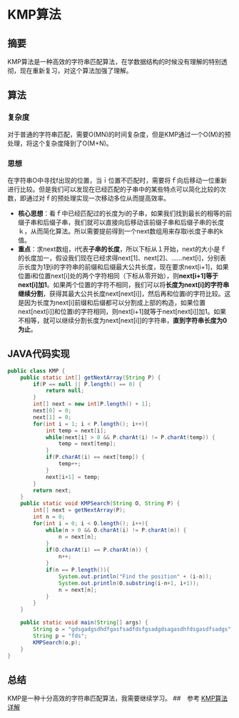 # KMP算法
## 摘要
KMP算法是一种高效的字符串匹配算法，在学数据结构的时候没有理解的特别透彻，现在重新复习，对这个算法加强了理解。
## 算法
### 复杂度
对于普通的字符串匹配，需要O(MN)的时间复杂度，但是KMP通过一个O(M)的预处理，将这个复杂度降到了O(M+N)。

### 思想
在字符串O中寻找f出现的位置，当ｉ位置不匹配时，需要将ｆ向后移动一位重新进行比较。但是我们可以发现在已经匹配的子串中的某些特点可以简化比较的次数，即通过对ｆ的预处理实现一次移动多位从而提高效率。
- **核心思想**：看ｆ中已经匹配过的长度为i的子串，如果我们找到最长的相等的前缀子串和后缀子串，我们就可以直接向后移动该前缀子串和后缀子串的长度ｋ，从而简化算法。所以需要提前得到一个next数组用来存取i长度子串的k值。
- **重点**：求next数组，i代表**子串的长度**，所以下标从１开始，next的大小是ｆ的长度加一，假设我们现在已经求得next[1]、next[2]、……next[i]，分别表示长度为1到i的字符串的前缀和后缀最大公共长度，现在要求next[i+1]，如果位置i和位置next[i]处的两个字符相同（下标从零开始），则**next[i+1]等于next[i]加1**。如果两个位置的字符不相同，我们可以将**长度为next[i]的字符串继续分割**，获得其最大公共长度next[next[i]]，然后再和位置i的字符比较。这是因为长度为next[i]前缀和后缀都可以分割成上部的构造，如果位置next[next[i]]和位置i的字符相同，则next[i+1]就等于next[next[i]]加1。如果不相等，就可以继续分割长度为next[next[i]]的字符串，**直到字符串长度为0为止**。

## JAVA代码实现
```java
public class KMP {
    public static int[] getNextArray(String P) {
        if(P == null || P.length() == 0) {
            return null;
        }
        int[] next = new int[P.length() + 1];
        next[0] = 0;
        next[1] = 0;
        for(int i = 1; i < P.length(); i++){
            int temp = next[i];
            while(next[i] > 0 && P.charAt(i) != P.charAt(temp)) {
                temp = next[temp];
            }
            if(P.charAt(i) == next[temp]) {
                temp++;
            }
            next[i+1] = temp;
        }
        return next;
    }
    public static void KMPSearch(String O, String P) {
        int[] next = getNextArray(P);
        int n = 0;
        for(int i = 0; i < O.length(); i++){
            while(n > 0 && O.charAt(i) != P.charAt(n)) {
                n = next[n];
            }
            if(O.charAt(i) == P.charAt(n)) {
                n++;
            }
            if(n == P.length()){
                System.out.println("Find the position" + (i-n));
                System.out.println(O.substring(i-n+1, i+1));
                n = next[n];
            }
        }
    }

    public static void main(String[] args) {
        String o = "gdsgadgsdhdfgasfsadfdsfgsadgdsagasdhfdsgasdfsadgs";
        String p = "fds";
        KMPSearch(o,p);
    }
}

```
## 总结
KMP是一种十分高效的字符串匹配算法，我需要继续学习。
##　参考
[KMP算法详解](http://blog.csdn.net/yutianzuijin/article/details/11954939/)


